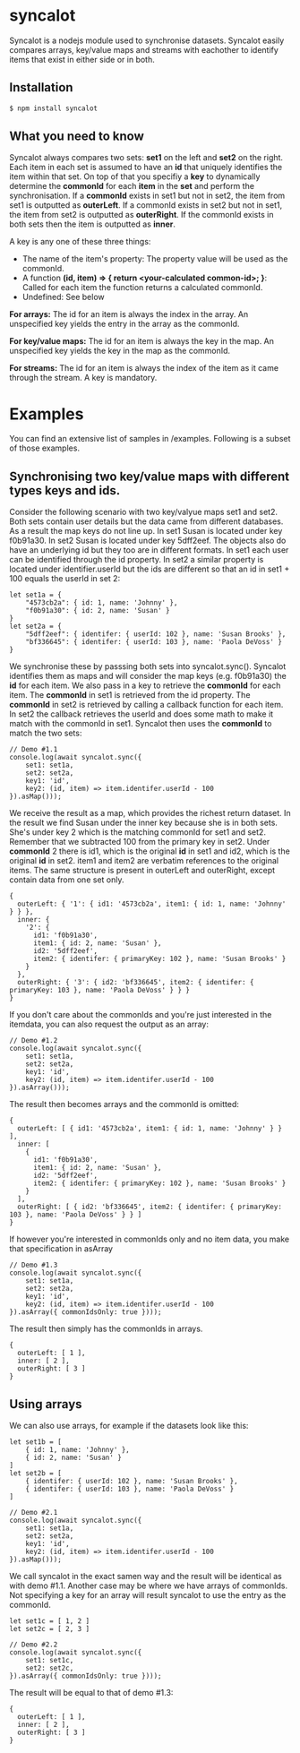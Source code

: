 # syncalot
Syncalot is a nodejs module used to synchronise datasets. Syncalot easily compares arrays, key/value maps and streams with eachother to identify items that exist in either side 
or in both.

## Installation

```sh
$ npm install syncalot
```
## What you need to know
Syncalot always compares two sets: **set1** on the left and **set2** on the right. Each item in each set is assumed to have an **id** that uniquely identifies the item within that set. On top of that you specifiy a **key** to dynamically determine the **commonId** for each **item** in the **set** and perform the synchronisation. If a **commonId** exists in set1 but not in set2, the item from set1 is outputted as **outerLeft**. If a commonId exists in set2 but not in set1, the item from set2 is outputted as **outerRight**. If the commonId exists in both sets then the item is outputted as **inner**.

A key is any one of these three things:
- The name of the item's property: The property value will be used as the commonId.
- A function **(id, item) => { return &lt;your-calculated common-id&gt;; }**: Called for each item the function returns a calculated commonId.
- Undefined: See below
  
**For arrays:** The id for an item is always the index in the array. An unspecified key yields the entry in the array as the commonId.

**For key/value maps:** The id for an item is always the key in the map. An unspecified key yields the key in the map as the commonId.

**For streams:** The id for an item is always the index of the item as it came through the stream. A key is mandatory.

# Examples
You can find an extensive list of samples in /examples. Following is a subset of those examples.

## Synchronising two key/value maps with different types keys and ids.
Consider the following scenario with two key/valyue maps set1 and set2. Both sets contain user details but the data came from different databases. As a result the map keys do not line up. In set1 Susan is located under key f0b91a30. In set2 Susan is located under key 5dff2eef. The objects also do have an underlying id but they too are in different formats. In set1 each user can be identified through the id property. In set2 a similar property is located under identifier.userId but the ids are different so that an id in set1 + 100 equals the userId in set 2:

```
let set1a = {
    "4573cb2a": { id: 1, name: 'Johnny' },
    "f0b91a30": { id: 2, name: 'Susan' }
}
let set2a = {
    "5dff2eef": { identifer: { userId: 102 }, name: 'Susan Brooks' },
    "bf336645": { identifer: { userId: 103 }, name: 'Paola DeVoss' }
}
```
We synchronise these by passsing both sets into syncalot.sync(). Syncalot identifies them as maps and will consider the map keys (e.g. f0b91a30) the **id** for each item. We also pass in a key to retrieve the **commonId** for each item. The **commonId** in set1 is retrieved from the id property. The **commonId** in set2 is retrieved by calling a callback function for each item. In set2 the callback retrieves the userId and does some math to make it match with the commonId in set1. Syncalot then uses the **commonId** to match the two sets:
```
// Demo #1.1
console.log(await syncalot.sync({
    set1: set1a,
    set2: set2a,
    key1: 'id',
    key2: (id, item) => item.identifer.userId - 100
}).asMap()));
```

We receive the result as a map, which provides the richest return dataset. In the result we find Susan under the inner key because she is in both sets. She's under key 2 which is the matching commonId for set1 and set2. Remember that we subtracted 100 from the primary key in set2. Under **commonId** 2 there is id1, which is the original **id** in set1 and id2, which is the original **id** in set2. item1 and item2 are verbatim references to the original items. The same structure is present in outerLeft and outerRight, except contain data from one set only.
```
{
  outerLeft: { '1': { id1: '4573cb2a', item1: { id: 1, name: 'Johnny' } } },
  inner: {
    '2': {
      id1: 'f0b91a30',
      item1: { id: 2, name: 'Susan' },
      id2: '5dff2eef',
      item2: { identifer: { primaryKey: 102 }, name: 'Susan Brooks' }
    }
  },
  outerRight: { '3': { id2: 'bf336645', item2: { identifer: { primaryKey: 103 }, name: 'Paola DeVoss' } } }
}
```
If you don't care about the commonIds and you're just interested in the itemdata, you can also request the output as an array:
```
// Demo #1.2
console.log(await syncalot.sync({
    set1: set1a,
    set2: set2a,
    key1: 'id',
    key2: (id, item) => item.identifer.userId - 100
}).asArray()));
```
The result then becomes arrays and the commonId is omitted:
```
{
  outerLeft: [ { id1: '4573cb2a', item1: { id: 1, name: 'Johnny' } } ],
  inner: [
    {
      id1: 'f0b91a30',
      item1: { id: 2, name: 'Susan' },
      id2: '5dff2eef',
      item2: { identifer: { primaryKey: 102 }, name: 'Susan Brooks' }
    }
  ],
  outerRight: [ { id2: 'bf336645', item2: { identifer: { primaryKey: 103 }, name: 'Paola DeVoss' } } ]
}
```
If however you're interested in commonIds only and no item data, you make that specification in asArray
```
// Demo #1.3
console.log(await syncalot.sync({
    set1: set1a,
    set2: set2a,
    key1: 'id',
    key2: (id, item) => item.identifer.userId - 100
}).asArray({ commonIdsOnly: true })));
```
The result then simply has the commonIds in arrays.
```
{
  outerLeft: [ 1 ],
  inner: [ 2 ],
  outerRight: [ 3 ]
}
```
## Using arrays
We can also use arrays, for example if the datasets look like this:
```
let set1b = [
    { id: 1, name: 'Johnny' },
    { id: 2, name: 'Susan' }
]
let set2b = [
    { identifer: { userId: 102 }, name: 'Susan Brooks' },
    { identifer: { userId: 103 }, name: 'Paola DeVoss' }
]

// Demo #2.1
console.log(await syncalot.sync({
    set1: set1a,
    set2: set2a,
    key1: 'id',
    key2: (id, item) => item.identifer.userId - 100
}).asMap()));
```
We call syncalot in the exact samen way and the result will be identical as with demo #1.1. Another case may be where we have arrays of commonIds. Not specifying a key for an array will result syncalot to use the entry as the commonId.

```
let set1c = [ 1, 2 ]
let set2c = [ 2, 3 ]

// Demo #2.2
console.log(await syncalot.sync({
    set1: set1c,
    set2: set2c,
}).asArray({ commonIdsOnly: true })));
```
The result will be equal to that of demo #1.3:
```
{
  outerLeft: [ 1 ],
  inner: [ 2 ],
  outerRight: [ 3 ]
}
```
